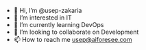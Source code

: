 - 👋 Hi, I’m @usep-zakaria
- 👀 I’m interested in IT
- 🌱 I’m currently learning DevOps
- 💞️ I’m looking to collaborate on Development
- 📫 How to reach me usep@aiforesee.com

<!---
usep-aif/usep-aif is a ✨ special ✨ repository because its `README.md` (this file) appears on your GitHub profile.
You can click the Preview link to take a look at your changes.
--->
